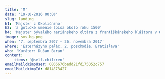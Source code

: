 ```yaml
---
title: 'M'
date: '19-10-2016 00:00'
slug: landing
h1: 'Majster z Okoličného'
h2: 'a gotické umenie Spiša okolo roku 1500'
h4: 'Majster bývalého mariánskeho oltára z františkánskeho kláštora v Okoličnom pri Liptovskom Mikuláši patril k najlepším maliarom stredoeurópskej neskorej gotiky. Webstránka sa venuje príbehu jeho dielne, spôsobu tvorby veľkých oltárov, ikonografii malieb a tiež architektúre kláštorného kostola v Okoličnom.'
image: sxs-bg.png
when: '7. septembra 2017 — 26. novembra 2017'
where: 'Esterházyho palác, 2. poschodie, Bratislava'
who: 'Kurátor: Dušan Buran'
content:
    items: '@self.children'
emailMailchimpUser: 0836676badd21fd175052c757
emailMailchimpId: d814373427
---
```



